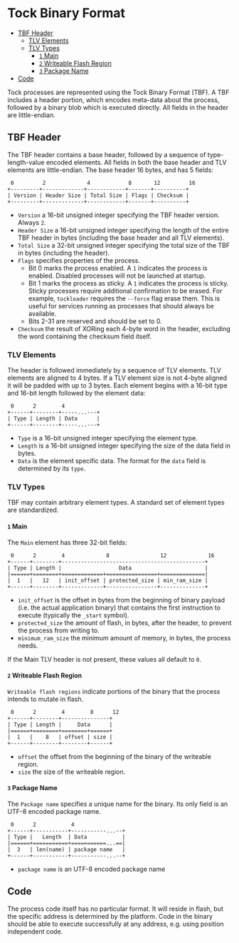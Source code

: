 # Tock Binary Format

<!-- npm i -g markdown-toc; markdown-toc -i Compilation.md -->

<!-- toc -->

- [TBF Header](#tbf-header)
  * [TLV Elements](#tlv-elements)
  * [TLV Types](#tlv-types)
    + [`1` Main](#1-main)
    + [`2` Writeable Flash Region](#2-writeable-flash-region)
    + [`3` Package Name](#3-package-name)
- [Code](#code)

<!-- tocstop -->

Tock processes are represented using the Tock Binary Format (TBF). A TBF
includes a header portion, which encodes meta-data about the process, followed
by a binary blob which is executed directly. All fields in the header are
little-endian.

## TBF Header

The TBF header contains a base header, followed by a sequence of
type-length-value encoded elements. All fields in both the base header and TLV
elements are little-endian. The base header 16 bytes, and has 5 fields:

```
 0         2             4            8       12         16
+---------+-------------+------------+-------+----------+
| Version | Header Size | Total Size | Flags | Checksum |
+---------+-------------+------------+-------+----------+
```

  * `Version` a 16-bit unsigned integer specifying the TBF header version.
    Always `2`.
  * `Header Size` a 16-bit unsigned integer specifying the length of the
    entire TBF header in bytes (including the base header and all TLV
    elements).
  * `Total Size` a 32-bit unsigned integer specifying the total size of the
    TBF in bytes (including the header).
  * `Flags` specifies properties of the process.
    - Bit 0 marks the process enabled. A `1` indicates the process is
      enabled. Disabled processes will not be launched at startup.
    - Bit 1 marks the process as sticky. A `1` indicates the process is
      sticky. Sticky processes require additional confirmation to be erased.
      For example, `tockloader` requires the `--force` flag erase them.  This
      is useful for services running as processes that should always be
      available.
    - Bits 2-31 are reserved and should be set to 0.
  * `Checksum` the result of XORing each 4-byte word in the header, excluding
    the word containing the checksum field itself.

### TLV Elements

The header is followed immediately by a sequence of TLV elements. TLV
elements are aligned to 4 bytes. If a TLV element size is not 4-byte aligned it
will be padded with up to 3 bytes. Each element begins with a 16-bit type and
16-bit length followed by the element data:

```
 0      2        4
+------+--------+-----...---+
| Type | Length | Data      |
+------+--------+-----...---+
```

  * `Type` is a 16-bit unsigned integer specifying the element type.
  * `Length` is a 16-bit unsigned integer specifying the size of the data field
    in bytes.
  * `Data` is the element specific data. The format for the `data` field is
    determined by its `type`.

### TLV Types

TBF may contain arbitrary element types. A standard set of element types are
standardized.

#### `1` Main

The `Main` element has three 32-bit fields:

```
 0      2        4             8                12             16
+------+--------+---------------------------------------------+
| Type | Length |                  Data                       |
|======+========+=============+================+==============|
|  1   |   12   | init_offset | protected_size | min_ram_size |
+------+--------+-------------+----------------+--------------+
```

  * `init_offset` is the offset in bytes from the beginning of binary payload
    (i.e. the actual application binary) that contains the first instruction to
    execute (typically the `_start` symbol).
  * `protected_size` the amount of flash, in bytes, after the header, to
    prevent the process from writing to.
  * `minimum_ram_size` the minimum amount of memory, in bytes, the process
    needs.

If the Main TLV header is not present, these values all default to `0`.

#### `2` Writeable Flash Region

`Writeable flash regions` indicate portions of the binary that the process
intends to mutate in flash.


```
 0      2        4        8      12
+------+--------+---------------+
| Type | Length |     Data      |
|======+========+========+======+
|  1   |    8   | offset | size |
+------+--------+--------+------+
```

  * `offset` the offset from the beginning of the binary of the writeable
    region.
  * `size` the size of the writeable region.


#### `3` Package Name

The `Package name` specifies a unique name for the binary. Its only field is
an UTF-8 encoded package name.

```
 0      2           4
+------+-----------+-----------...--+
| Type |   Length  | Data           |
|======+===========+===========...==|
|  3   | len(name) | package name   |
+------+-----------+-----------...--+
```

  * `package name` is an UTF-8 encoded package name

## Code

The process code itself has no particular format. It will reside in flash,
but the specific address is determined by the platform. Code in the binary
should be able to execute successfully at any address, e.g. using position
independent code.

